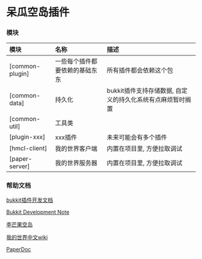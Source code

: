 # 呆瓜空岛插件

### 模块

| 模块              | 名称              | 描述                                |  
|:----------------|:----------------|:----------------------------------|
| [common-plugin] | 一些每个插件都要依赖的基础东东 | 所有插件都会依赖这个包                       |
| [common-data]   | 持久化             | bukkit插件支持存储数据, 自定义的持久化系统有点麻烦暂时搁置 |
| [common-util]   | 工具类             |                                   |
| [plugin-xxx]    | xxx插件           | 未来可能会有多个插件                        |
| [hmcl-client]   | 我的世界客户端         | 内置在项目里, 方便拉取调试                    |
| [paper-server]  | 我的世界服务器         | 内置在项目里, 方便拉取调试                    |

### 帮助文档

[bukkit插件开发文档](https://bukkit.windit.net/javadoc/)

[Bukkit Development Note](https://bdn.tdiant.net/#/)

[李芒果空岛](https://github.com/jsorrell/CarpetSkyAdditions/blob/main/docs/zh_cn/README.md)

[我的世界中文wiki](https://minecraft-zh.gamepedia.com/Minecraft_Wiki)

[PaperDoc](https://docs.papermc.io/paper/dev/project-setup)